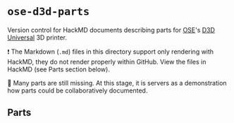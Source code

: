 # `ose-d3d-parts`

Version control for HackMD documents describing parts for [OSE](https://www.opensourceecology.org/)'s [D3D Universal](https://wiki.opensourceecology.org/wiki/D3D_Universal) 3D printer.

:exclamation: The Markdown (`.md`) files in this directory support only rendering with HackMD, they do not render properly within GitHub. View the files in HackMD (see Parts section below).

:construction: Many parts are still missing. At this stage, it is servers as a demonstration how parts could be collaboratively documented.

## Parts
